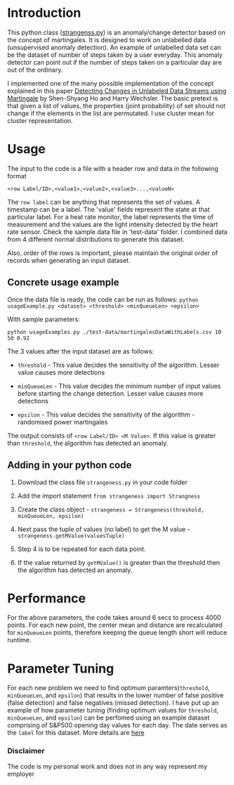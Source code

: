 # Introduction

This python class ([strangenss.py](./strangeness.py)) is an anomaly/change detector based on the concept of martingales. It is designed to work on unlabelled data (unsupervised anomaly detection). An example of unlabelled data set can be the dataset of number of steps taken by a user everyday. This anomaly detector can point out if the number of steps taken on a particular day are out of the ordinary.

I implemented one of the many possible implementation of the concept explained in this paper  [Detecting Changes in Unlabeled Data Streams using Martingale](http://ijcai.org/Proceedings/07/Papers/308.pdf) by Shen-Shyang Ho and Harry Wechsler. The basic pretext is that given a list of values, the properties (joint probability) of set should not change if the elements in the list are permutated. I use cluster mean for cluster representation.



# Usage

The input to the code is a file with a header row and data in the following format

`<row Label/ID>,<value1>,<value2>,<value3>...,<valueN>`

The `row label` can be anything that represents the set of values. A timestamp can be a label. The 'value' fields represent the state at that particular label. For a heat rate monitor, the label represents the time of measurement and the values are the light intensity detected by the heart rate sensor. Check the sample data file in 'test-data' folder. I combined data from 4 different normal distributions to generate this dataset.

Also, order of the rows is important, please maintain the original order of records when generating an input dataset. 


## Concrete usage example

Once the data file is ready, the code can be run as follows:
```python usageExample.py <dataset> <threshold> <minQueueLen> <epsilon>```
 
With sample parameters:

```python usageExamples.py ./test-data/martingalesDataWithLabels.csv 10 50 0.92```
 
The 3 values after the input dataset are as follows:

* `threshold` -  This value decides the sensitivity of the algorithm. Lesser value causes more detections

* `minQueueLen` -  This value decides the minimum number of input values before starting the change detection. Lesser value causes more detections

* `epsilon` -  This value decides the sensitivity of the algorithm - randomised power martingales


The output consists of  ```<row Label/ID> <M Value>```. If this value is greater than `threshold`, the algorithm has detected an anomaly. 



## Adding in your python code 

1. Download the class file `strangeness.py` in your code folder  
2. Add the import statement `from strangeness import Strangness`
3. Create the class object - `strangeness = Strangeness(threshold, minQueueLen, epsilon)`
4. Next pass the tuple of values (no label) to get the M value - `strangeness.getMValue(valuesTuple)` 

5. Step 4 is to be repeated for each data point.
6. If the value returned by `getMValue()` is greater than the threshold then the algorithm has detected an anomaly.

# Performance

For the above parameters, the code takes around 6 secs to process 4000 points.
For each new point, the center mean and distance are recalculated for `minQueueLen` points, therefore keeping the queue length short will reduce runtime.

# Parameter Tuning

For each new problem we need to find optimum paramters(`threshold`, `minQueueLen`, and `epsilon`) that results in the lower number of false positive (false detection)  and false negatives (missed detection). I have put up an example of how parameter tuning (finding optimum values for `threshold`, `minQueueLen`, and `epsilon`) can be perfomed using an example dataset comprising of S&P500 opening day values for each day. The date serves as the `label` for this dataset. More details are [here](https://github.com/udayankumar/anomaly-detection/tree/master/test-data/SP500) 

### Disclaimer

The code is my personal work and does not in any way represent my employer


